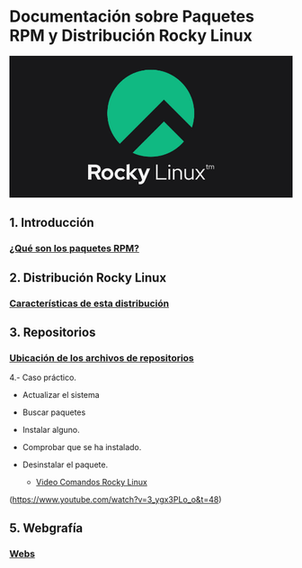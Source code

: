 # Documentación sobre Paquetes RPM y Distribución Rocky Linux
![rocky.png](rocky.png)

## 1. Introducción

### [¿Qué son los paquetes RPM?](queesrpm.md)

## 2. Distribución Rocky Linux

### [Características de esta distribución](distribucion.md) 

## 3. Repositorios

### [Ubicación de los archivos de repositorios](repositorios.md)

4.- Caso práctico.

  - Actualizar el sistema

  - Buscar paquetes

  - Instalar alguno.

  - Comprobar que se ha instalado.

  - Desinstalar el paquete.
    - [Video Comandos Rocky Linux](https://www.youtube.com/watch?v=3_ygx3PLo_o&t=48)



(https://www.youtube.com/watch?v=3_ygx3PLo_o&t=48)

## 5. Webgrafía
### [Webs](webgrafia.md)




